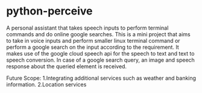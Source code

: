 # python-perceive
A personal assistant that takes speech inputs to perform terminal commands and do online google searches.
This is a mini project that aims to take in voice inputs and perform smaller linux terminal command or perform a google search on the input according to the requirement.
It makes use of the google cloud speech api for the speech to text and text to speech conversion.
In case of a google search query, an image and speech response about the queried element is received. 

Future Scope:
1.Integrating additional services such as weather and banking information. 
2.Location services


